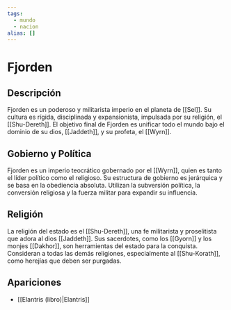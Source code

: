 ```yaml
---
tags:
  - mundo
  - nacion
alias: []
---
```


# Fjorden

## Descripción
Fjorden es un poderoso y militarista imperio en el planeta de [[Sel]]. Su cultura es rígida, disciplinada y expansionista, impulsada por su religión, el [[Shu-Dereth]]. El objetivo final de Fjorden es unificar todo el mundo bajo el dominio de su dios, [[Jaddeth]], y su profeta, el [[Wyrn]].

## Gobierno y Política
Fjorden es un imperio teocrático gobernado por el [[Wyrn]], quien es tanto el líder político como el religioso. Su estructura de gobierno es jerárquica y se basa en la obediencia absoluta. Utilizan la subversión política, la conversión religiosa y la fuerza militar para expandir su influencia.

## Religión
La religión del estado es el [[Shu-Dereth]], una fe militarista y proselitista que adora al dios [[Jaddeth]]. Sus sacerdotes, como los [[Gyorn]] y los monjes [[Dakhor]], son herramientas del estado para la conquista. Consideran a todas las demás religiones, especialmente al [[Shu-Korath]], como herejías que deben ser purgadas.

## Apariciones
* [[Elantris (libro)|Elantris]]

